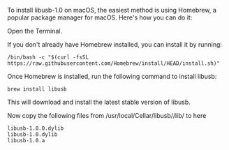 To install libusb-1.0 on macOS, the easiest method is using Homebrew, a popular package manager for macOS. Here's how you can do it: 

Open the Terminal. 

If you don't already have Homebrew installed, you can install it by running: 
```
/bin/bash -c "$(curl -fsSL https://raw.githubusercontent.com/Homebrew/install/HEAD/install.sh)"
```

Once Homebrew is installed, run the following command to install libusb: 
```
brew install libusb
```
This will download and install the latest stable version of libusb. 

Now copy the following files from /usr/local/Cellar/libusb/<version>/lib/ to here 
```
libusb-1.0.0.dylib 
libusb-1.0.dylib 
libusb-1.0.a 
```
